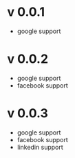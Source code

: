 v 0.0.1
=======
* google support

v 0.0.2
=======
* google support 
* facebook support

v 0.0.3
=======
* google support 
* facebook support
* linkedin support